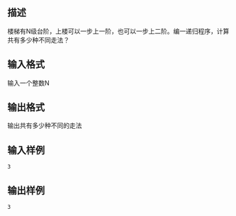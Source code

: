 ## 描述

楼梯有N级台阶，上楼可以一步上一阶，也可以一步上二阶。编一递归程序，计算共有多少种不同走法？<br />

## 输入格式

输入一个整数N

## 输出格式

输出共有多少种不同的走法

## 输入样例

```plaintext
3
```

## 输出样例

```plaintext
3
```



 



 

